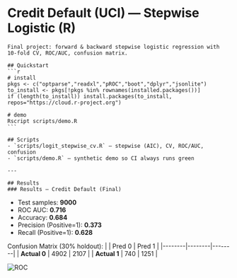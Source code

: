 # Credit Default (UCI) — Stepwise Logistic (R)

    Final project: forward & backward stepwise logistic regression with 10‑fold CV, ROC/AUC, confusion matrix.

    ## Quickstart
    ```r
    # install
    pkgs <- c("optparse","readxl","pROC","boot","dplyr","jsonlite")
    to_install <- pkgs[!pkgs %in% rownames(installed.packages())]
    if (length(to_install)) install.packages(to_install, repos="https://cloud.r-project.org")

    # demo
    Rscript scripts/demo.R
    ```

    ## Scripts
    - `scripts/logit_stepwise_cv.R` — stepwise (AIC), CV, ROC/AUC, confusion
    - `scripts/demo.R` — synthetic demo so CI always runs green

    ---

    ## Results
    ### Results — Credit Default (Final)
- Test samples: **9000**
- ROC AUC: **0.716**
- Accuracy: **0.684**
- Precision (Positive=1): **0.373**
- Recall (Positive=1): **0.628**

Confusion Matrix (30% holdout):
|        | Pred 0 | Pred 1 |
|--------|--------|--------|
| **Actual 0** | 4902 | 2107 |
| **Actual 1** | 740 | 1251 |


![ROC](outputs/credit_default_roc.png)
